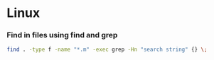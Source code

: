 # Linux


### Find in files using find and grep
```bash
find . -type f -name "*.m" -exec grep -Hn "search string" {} \;
```